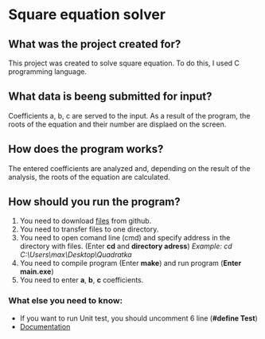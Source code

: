 # Square equation solver

## What was the project created for?
This project was created to solve square equation. To do this, I used C programming language. 

## What data is beeng submitted for input? 
Coefficients a, b, c are served to the input. As a result of the program, the roots of the equation and their number are displaed on the screen.

## How does the program works?
The entered coefficients are analyzed and, depending on the result of the analysis, the roots of the equation are calculated.

## How should you run the program?
1. You need to download [files](https://github.com/Sazikov/Quadratka/blob/main/Square_equation_solver.zip) from github. 
2. You need to transfer files to one directory. 
3. You need to open comand line (cmd) and specify address in the directory with files. (Enter **cd** and **directory adress**) *Example: cd C:\Users\max\Desktop\Quadratka*
4. You need to compile program (Enter **make**) and run program (**Enter main.exe**)
5. You need to enter **a**, **b**, **c** coefficients.

### What else you need to know:
- If you want to run Unit test, you should uncomment 6 line (**#define Test**)
- [Documentation](https://github.com/Sazikov/Quadratka/blob/main/Documentation.zip)
